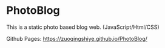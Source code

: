 # PhotoBlog
This is a static photo based blog web. (JavaScript/Html/CSS)

Github Pages:
https://zuoqingshiye.github.io/PhotoBlog/
